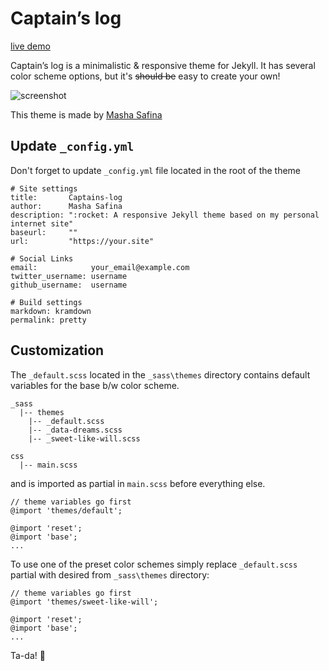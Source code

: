 # Captain’s log

[live demo](http://mashlo.github.io/captains-log/)

Captain’s log is a minimalistic & responsive theme for Jekyll. It has several color scheme options, but it's ~~should be~~ easy to create your own!

![screenshot](https://raw.githubusercontent.com/mashlo/captains-log/gh-pages/assets/preview.png)

This theme is made by [Masha Safina](http://masha.space)

## Update `_config.yml`

Don't forget to update `_config.yml` file located in the root of the theme

```
# Site settings
title:       Captains-log
author:      Masha Safina
description: ":rocket: A responsive Jekyll theme based on my personal internet site"
baseurl:     "" 
url:         "https://your.site" 

# Social Links
email:            your_email@example.com
twitter_username: username
github_username:  username

# Build settings
markdown: kramdown
permalink: pretty

```

## Customization

The `_default.scss` located in the `_sass\themes` directory contains default variables for the base b/w color scheme. 

```
_sass
  |-- themes
    |-- _default.scss
    |-- _data-dreams.scss
    |-- _sweet-like-will.scss

css
  |-- main.scss
```

and is imported as partial in `main.scss` before everything else.

```
// theme variables go first
@import 'themes/default';

@import 'reset';
@import 'base';
...
```

To use one of the preset color schemes simply replace `_default.scss` partial with desired from `_sass\themes` directory:

```
// theme variables go first
@import 'themes/sweet-like-will';

@import 'reset';
@import 'base';
...
```

Ta-da! 🎉

